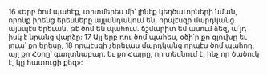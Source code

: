 16 «Երբ ծոմ պահէք, տրտմերես մի՛ լինէք կեղծաւորների նման, որոնք իրենց երեսները այլանդակում են, որպէսզի մարդկանց այնպէս երեւան, թէ ծոմ են պահում. ճշմարիտ եմ ասում ձեզ, ա՛յդ իսկ է նրանց վարձը: 17 Այլ երբ դու ծոմ պահես, օծի՛ր քո գլուխը եւ լուա՛ քո երեսը, 18 որպէսզի չերեւաս մարդկանց որպէս ծոմ պահող, այլ քո Հօրը՝ գաղտնաբար. եւ քո Հայրը, որ տեսնում է, ինչ որ ծածուկ է, կը հատուցի քեզ»:
